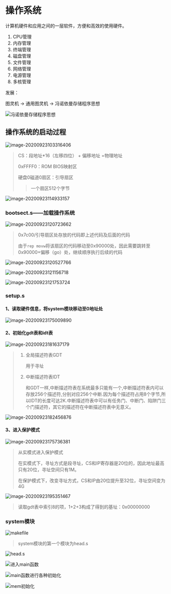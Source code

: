 # 操作系统
 计算机硬件和应用之间的一层软件，方便和高效的使用硬件。

1. CPU管理
2. 内存管理
3. 终端管理
4. 磁盘管理
5. 文件管理
6. 网络管理
7. 电源管理
8. 多核管理

发展：

图灵机 -> 通用图灵机 -> 冯诺依曼存储程序思想

![冯诺依曼存储程序思想](操作系统.assets/image-20200923102617691.png)

## 操作系统的启动过程

![image-20200923103316406](操作系统.assets/image-20200923103316406.png)

> CS：段地址*16（左移四位） + 偏移地址 =物理地址
>
> 0xFFFF0：ROM BIOS映射区
>
> 硬盘0磁道0扇区：引导扇区
>
> > 一个扇区512个字节

![image-20200923114933157](操作系统.assets/image-20200923114933157.png)

### bootsect.s——加载操作系统

![image-20200923120723662](操作系统.assets/image-20200923120723662.png)

> 0x7c00/引导扇区处存放的代码即上述代码及后面的代码
>
> 由于`rep movw`将该扇区的代码移动至0x90000处，因此需要跳转至0x90000+偏移（go）处，继续顺序执行后续的代码

![image-20200923120527766](操作系统.assets/image-20200923120527766.png)

![image-20200923121156718](操作系统.assets/image-20200923121156718.png)

![image-20200923121753724](操作系统.assets/image-20200923121753724.png)

### setup.s

#### 1、读取硬件信息，将system模块移动至0地址处

![image-20200923175009890](操作系统.assets/image-20200923175009890.png)

#### 2、初始化gdt表和idt表

![image-20200923181637179](操作系统.assets/image-20200923181637179.png)

> 1. 全局描述符表GDT
>
>    用于寻址
>
> 2. 中断描述符表IDT
>
>    和GDT一样,中断描述符表在系统最多只能有一个,中断描述符表内可以存放256个描述符,分别对应256个中断.因为每个描述符占用8个字节,所以IDT的长度可达2K.中断描述符表中可以有任务门、中断门、陷阱门三个门描述符，其它的描述符在中断描述符表中无意义。

![image-20200923182456876](操作系统.assets/image-20200923182456876.png)

#### 3、进入保护模式

![image-20200923175736381](操作系统.assets/image-20200923175736381.png)

> 从实模式进入保护模式
>
> 在实模式下，寻址方式是段寻址，CS和IP寄存器是20位的，因此地址最高只有20位，寻址空间只有1M。
>
> 在保护模式下，改变寻址方式，CS和IP由20位提升至32位，寻址空间变为4G

![image-20200923195351467](操作系统.assets/image-20200923195351467.png)

> 读取gdt表中索引8的项，1+2+3构成了得到的基址：0x00000000

### system模块

![makefile](操作系统.assets/image-20200923203116096.png)

> system模块的第一个模块为head.s

![head.s](操作系统.assets/image-20200923220545280.png)

![进入main函数](操作系统.assets/image-20200923220600311.png)

![main函数进行各种初始化](操作系统.assets/image-20200923220708024.png)

![mem初始化](操作系统.assets/image-20200923221039401.png)